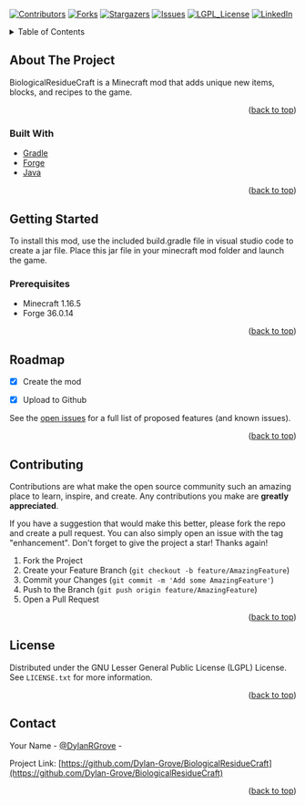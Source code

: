 <!-- Improved compatibility of back to top link: See: https://github.com/othneildrew/Best-README-Template/pull/73 -->
<a name="readme-top"></a>
<!--
*** Thanks for checking out the Best-README-Template. If you have a suggestion
*** that would make this better, please fork the repo and create a pull request
*** or simply open an issue with the tag "enhancement".
*** Don't forget to give the project a star!
*** Thanks again! Now go create something AMAZING! :D
-->



<!-- PROJECT SHIELDS -->
<!--
*** I'm using markdown "reference style" links for readability.
*** Reference links are enclosed in brackets [ ] instead of parentheses ( ).
*** See the bottom of this document for the declaration of the reference variables
*** for contributors-url, forks-url, etc. This is an optional, concise syntax you may use.
*** https://www.markdownguide.org/basic-syntax/#reference-style-links
-->
[![Contributors][contributors-shield]][contributors-url]
[![Forks][forks-shield]][forks-url]
[![Stargazers][stars-shield]][stars-url]
[![Issues][issues-shield]][issues-url]
[![LGPL_License][license-shield]][license-url]
[![LinkedIn][linkedin-shield]][linkedin-url]




<!-- TABLE OF CONTENTS -->
<details>
  <summary>Table of Contents</summary>
  <ol>
    <li>
      <a href="#about-the-project">About The Project</a>
      <ul>
        <li><a href="#built-with">Built With</a></li>
      </ul>
    </li>
    <li>
      <a href="#getting-started">Getting Started</a>
      <ul>
        <li><a href="#prerequisites">Prerequisites</a></li>
        <li><a href="#installation">Installation</a></li>
      </ul>
    </li>
    <li><a href="#usage">Usage</a></li>
    <li><a href="#roadmap">Roadmap</a></li>
    <li><a href="#contributing">Contributing</a></li>
    <li><a href="#license">License</a></li>
    <li><a href="#contact">Contact</a></li>
    <li><a href="#acknowledgments">Acknowledgments</a></li>
  </ol>
</details>



<!-- ABOUT THE PROJECT -->
## About The Project

BiologicalResidueCraft is a Minecraft mod that adds unique new items, blocks, and recipes to the game.

<p align="right">(<a href="#readme-top">back to top</a>)</p>



### Built With

* [Gradle](Gradle.org) 
* [Forge](https://minecraftforge.net)
* [Java](java.com)

<p align="right">(<a href="#readme-top">back to top</a>)</p>



<!-- GETTING STARTED -->
## Getting Started

To install this mod, use the included build.gradle file in visual studio code to create a jar file. Place this jar file in your minecraft mod folder and launch the game.

### Prerequisites

- Minecraft 1.16.5
- Forge 36.0.14

<p align="right">(<a href="#readme-top">back to top</a>)</p>


<!-- ROADMAP -->
## Roadmap

- [x] Create the mod
- [x] Upload to Github


See the [open issues](https://github.com/Dylan-Grove/BiologicalResidueCraft/issues) for a full list of proposed features (and known issues).

<p align="right">(<a href="#readme-top">back to top</a>)</p>



<!-- CONTRIBUTING -->
## Contributing

Contributions are what make the open source community such an amazing place to learn, inspire, and create. Any contributions you make are **greatly appreciated**.

If you have a suggestion that would make this better, please fork the repo and create a pull request. You can also simply open an issue with the tag "enhancement".
Don't forget to give the project a star! Thanks again!

1. Fork the Project
2. Create your Feature Branch (`git checkout -b feature/AmazingFeature`)
3. Commit your Changes (`git commit -m 'Add some AmazingFeature'`)
4. Push to the Branch (`git push origin feature/AmazingFeature`)
5. Open a Pull Request

<p align="right">(<a href="#readme-top">back to top</a>)</p>



<!-- LICENSE -->
## License

Distributed under the GNU Lesser General Public License (LGPL) License. See `LICENSE.txt` for more information.

<p align="right">(<a href="#readme-top">back to top</a>)</p>



<!-- CONTACT -->
## Contact

Your Name - [@DylanRGrove]([https://twitter.com/your_username](https://twitter.com/DylanRGrove)) -

Project Link: [https://github.com/Dylan-Grove/BiologicalResidueCraft](https://github.com/Dylan-Grove/BiologicalResidueCraft)

<p align="right">(<a href="#readme-top">back to top</a>)</p>




<!-- MARKDOWN LINKS & IMAGES -->
<!-- https://www.markdownguide.org/basic-syntax/#reference-style-links -->
[contributors-shield]: https://img.shields.io/github/contributors/Dylan-Grove/BiologicalResidueCraft.svg?style=for-the-badge
[contributors-url]: https://github.com/Dylan-Grove/BiologicalResidueCraft/graphs/contributors
[forks-shield]: https://img.shields.io/github/forks/Dylan-Grove/BiologicalResidueCraft.svg?style=for-the-badge
[forks-url]: https://github.com/Dylan-Grove/BiologicalResidueCraft/network/members
[stars-shield]: https://img.shields.io/github/stars/Dylan-Grove/BiologicalResidueCraft.svg?style=for-the-badge
[stars-url]: https://github.com/Dylan-Grove/BiologicalResidueCraft/stargazers
[issues-shield]: https://img.shields.io/github/issues/Dylan-Grove/BiologicalResidueCraft.svg?style=for-the-badge
[issues-url]: https://github.com/Dylan-Grove/BiologicalResidueCraft/issues
[license-shield]: https://img.shields.io/github/license/Dylan-Grove/BiologicalResidueCraft.svg?style=for-the-badge
[license-url]: https://github.com/Dylan-Grove/BiologicalResidueCraft/blob/master/LICENSE.txt
[linkedin-shield]: https://img.shields.io/badge/-LinkedIn-black.svg?style=for-the-badge&logo=linkedin&colorB=555
[linkedin-url]: https://linkedin.com/in/DylanRGrove

